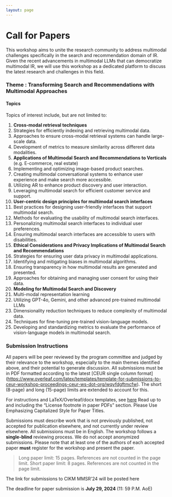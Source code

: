 ```yaml
---
layout: page
---
```

# Call for Papers

This workshop aims to unite the research community to address multimodal challenges specifically
in the search and recommendation domain of IR. Given the recent advancements in multimodal LLMs that can democratize multimodal IR, we will use this workshop as a dedicated platform to discuss the latest research and challenges in this field.

### Theme : Transforming Search and Recommendations with Multimodal Approaches

#### Topics

Topics of interest include, but are not limited to:

1. **Cross-modal retrieval techniques**
  1. Strategies for efficiently indexing and retrieving multimodal data.
  2. Approaches to ensure cross-modal retrieval systems can handle large-scale data.
  3. Development of metrics to measure similarity across different data modalities.
2. **Applications of Multimodal Search and Recommendations to Verticals** (e.g. E-commerce,
real estate)
  1. Implementing and optimizing image-based product searches.
  2. Creating multimodal conversational systems to enhance user experience and make search more accessible.
  3. Utilizing AR to enhance product discovery and user interaction.
  4. Leveraging multimodal search for efficient customer service and support.
3. **User-centric design principles for multimodal search interfaces**
  1. Best practices for designing user-friendly interfaces that support multimodal search.
  2. Methods for evaluating the usability of multimodal search interfaces.
  3. Personalizing multimodal search interfaces to individual user preferences.
  4. Ensuring multimodal search interfaces are accessible to users with disabilities.
4. **Ethical Considerations and Privacy Implications of Multimodal Search and Recommendations**
  1. Strategies for ensuring user data privacy in multimodal applications.
  2. Identifying and mitigating biases in multimodal algorithms.
  3. Ensuring transparency in how multimodal results are generated and presented.
  4. Approaches for obtaining and managing user consent for using their data.
5. **Modeling for Multimodal Search and Discovery**
  1. Multi-modal representation learning
  2. Utilizing GPT-4o, Gemini, and other advanced pre-trained multimodal LLMs
  3. Dimensionality reduction techniques to reduce complexity of multimodal data.
  4. Techniques for fine-tuning pre-trained vision-language models.
  5. Developing and standardizing metrics to evaluate the performance of vision-language models in multimodal search.


### Submission Instructions

All papers will be peer reviewed by the program committee and judged by their relevance to the workshop, especially to the main themes identified above, and their potential to generate discussion. All submissions must be in PDF formatted according to the latest [CEUR single column format] (https://www.overleaf.com/latex/templates/template-for-submissions-to-ceur-workshop-proceedings-ceur-ws-dot-org/wqyfdgftmcfw). The short (8-page) and long (15-page) limits are extended to account for this.

For instructions and LaTeX/Overleaf/docx templates, see [here](https://ceur-ws.org/HOWTOSUBMIT.html#CEURART) Read up to and including the “License footnote in paper PDFs” section. Please Use Emphasizing Capitalized Style for Paper Titles.

Submissions must describe work that is not previously published, not accepted for publication elsewhere, and not currently under review elsewhere. All submissions must be in English. The workshop follows a **single-blind** reviewing process. We do not accept anonymized submissions. Please note that at least one of the authors of each accepted paper **must** register for the workshop and present the paper.

> Long paper limit: 15 pages. References are not counted in the page limit.
> Short paper limit: 8 pages. References are not counted in the page limit.

The link for submissions to CIKM MMSR'24 will be posted here

The deadline for paper submission is **July 29, 2024** (11: 59 P.M. AoE)